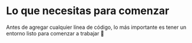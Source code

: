 
# Lo que necesitas para comenzar

Antes de agregar cualquier línea de código, lo más importante es tener un entorno listo para comenzar a trabajar 💪